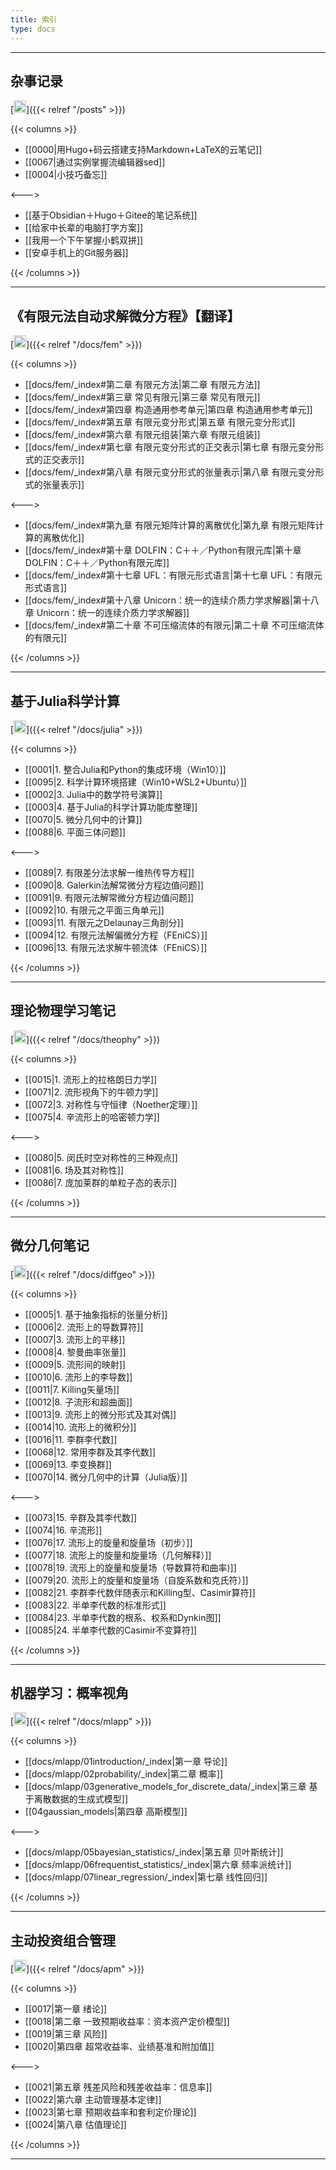 ```yaml
---
title: 索引
type: docs
---
```


----------

## 杂事记录
[<img src="/notes/link.jpg" width="20" height="20"/>]({{< relref "/posts" >}})

{{< columns >}}


- [[0000|用Hugo+码云搭建支持Markdown+LaTeX的云笔记]]
- [[0067|通过实例掌握流编辑器sed]]  
- [[0004|小技巧备忘]]   

<--->

- [[基于Obsidian＋Hugo＋Gitee的笔记系统]]
- [[给家中长辈的电脑打字方案]]
- [[我用一个下午掌握小鹤双拼]]
- [[安卓手机上的Git服务器]]

{{< /columns >}}

----------

## 《有限元法自动求解微分方程》【翻译】 
[<img src="/notes/link.jpg" width="20" height="20"/>]({{< relref "/docs/fem" >}})

{{< columns >}}

- [[docs/fem/_index#第二章 有限元方法|第二章 有限元方法]]
- [[docs/fem/_index#第三章 常见有限元|第三章 常见有限元]]
- [[docs/fem/_index#第四章 构造通用参考单元|第四章 构造通用参考单元]]
- [[docs/fem/_index#第五章 有限元变分形式|第五章 有限元变分形式]]
- [[docs/fem/_index#第六章 有限元组装|第六章 有限元组装]]
- [[docs/fem/_index#第七章 有限元变分形式的正交表示|第七章 有限元变分形式的正交表示]]    
- [[docs/fem/_index#第八章 有限元变分形式的张量表示|第八章 有限元变分形式的张量表示]]    

<--->    

- [[docs/fem/_index#第九章 有限元矩阵计算的离散优化|第九章 有限元矩阵计算的离散优化]] 
- [[docs/fem/_index#第十章 DOLFIN：C＋＋／Python有限元库|第十章 DOLFIN：C＋＋／Python有限元库]]   
- [[docs/fem/_index#第十七章 UFL：有限元形式语言|第十七章 UFL：有限元形式语言]]   
- [[docs/fem/_index#第十八章 Unicorn：统一的连续介质力学求解器|第十八章 Unicorn：统一的连续介质力学求解器]]
- [[docs/fem/_index#第二十章 不可压缩流体的有限元|第二十章 不可压缩流体的有限元]]

{{< /columns >}}

----------

## 基于Julia科学计算 
[<img src="/notes/link.jpg" width="20" height="20"/>]({{< relref "/docs/julia" >}})

{{< columns >}}

- [[0001|1. 整合Julia和Python的集成环境（Win10）]]  
- [[0095|2. 科学计算环境搭建（Win10+WSL2+Ubuntu）]]
- [[0002|3. Julia中的数学符号演算]] 
- [[0003|4. 基于Julia的科学计算功能库整理]]  
- [[0070|5. 微分几何中的计算]]   
- [[0088|6. 平面三体问题]]

<--->

- [[0089|7. 有限差分法求解一维热传导方程]]
- [[0090|8. Galerkin法解常微分方程边值问题]]    
- [[0091|9. 有限元法解常微分方程边值问题]]    
- [[0092|10. 有限元之平面三角单元]]    
- [[0093|11. 有限元之Delaunay三角剖分]]    
- [[0094|12. 有限元法解偏微分方程（FEniCS）]]    
- [[0096|13. 有限元法求解牛顿流体（FEniCS）]]        

{{< /columns >}}

----------

## 理论物理学习笔记
[<img src="/notes/link.jpg" width="20" height="20"/>]({{< relref "/docs/theophy" >}})

{{< columns >}}

- [[0015|1. 流形上的拉格朗日力学]]
- [[0071|2. 流形视角下的牛顿力学]]
- [[0072|3. 对称性与守恒律（Noether定理）]]
- [[0075|4. 辛流形上的哈密顿力学]]

<--->
- [[0080|5. 闵氏时空对称性的三种观点]]
- [[0081|6. 场及其对称性]]
- [[0086|7. 庞加莱群的单粒子态的表示]]

{{< /columns >}}

----------

## 微分几何笔记
[<img src="/notes/link.jpg" width="20" height="20"/>]({{< relref "/docs/diffgeo" >}})

{{< columns >}}

- [[0005|1. 基于抽象指标的张量分析]]  
- [[0006|2. 流形上的导数算符]]
- [[0007|3. 流形上的平移]]    
- [[0008|4. 黎曼曲率张量]]  
- [[0009|5. 流形间的映射]]  
- [[0010|6. 流形上的李导数]]  
- [[0011|7. Killing矢量场]]  
- [[0012|8. 子流形和超曲面]]
- [[0013|9. 流形上的微分形式及其对偶]]
- [[0014|10. 流形上的微积分]] 
- [[0016|11. 李群李代数]]
- [[0068|12. 常用李群及其李代数]]
- [[0069|13. 李变换群]]
- [[0070|14. 微分几何中的计算（Julia版）]]

<--->
  
- [[0073|15. 辛群及其李代数]] 
- [[0074|16. 辛流形]]
- [[0076|17. 流形上的旋量和旋量场（初步）]]
- [[0077|18. 流形上的旋量和旋量场（几何解释）]]
- [[0078|19. 流形上的旋量和旋量场（导数算符和曲率)]]
- [[0079|20. 流形上的旋量和旋量场（自旋系数和克氏符）]]
- [[0082|21. 李群李代数伴随表示和Killing型、Casimir算符]]
- [[0083|22. 半单李代数的标准形式]]
- [[0084|23. 半单李代数的根系、权系和Dynkin图]]
- [[0085|24. 半单李代数的Casimir不变算符]]

{{< /columns >}}

----------

## 机器学习：概率视角
[<img src="/notes/link.jpg" width="20" height="20"/>]({{< relref "/docs/mlapp" >}})

{{< columns >}}

- [[docs/mlapp/01introduction/_index|第一章 导论]]
- [[docs/mlapp/02probability/_index|第二章 概率]]
- [[docs/mlapp/03generative_models_for_discrete_data/_index|第三章 基于离散数据的生成式模型]]
- [[04gaussian_models|第四章 高斯模型]]

<--->

- [[docs/mlapp/05bayesian_statistics/_index|第五章 贝叶斯统计]]
- [[docs/mlapp/06frequentist_statistics/_index|第六章 频率派统计]]
- [[docs/mlapp/07linear_regression/_index|第七章 线性回归]]

{{< /columns >}}

----------

## 主动投资组合管理
[<img src="/notes/link.jpg" width="20" height="20"/>]({{< relref "/docs/apm" >}})

{{< columns >}}

- [[0017|第一章 绪论]]
- [[0018|第二章 一致预期收益率：资本资产定价模型]]
- [[0019|第三章 风险]]
- [[0020|第四章 超常收益率、业绩基准和附加值]]

<--->

- [[0021|第五章 残差风险和残差收益率：信息率]]
- [[0022|第六章 主动管理基本定律]]
- [[0023|第七章 预期收益率和套利定价理论]]
- [[0024|第八章 估值理论]]

{{< /columns >}}

----------

